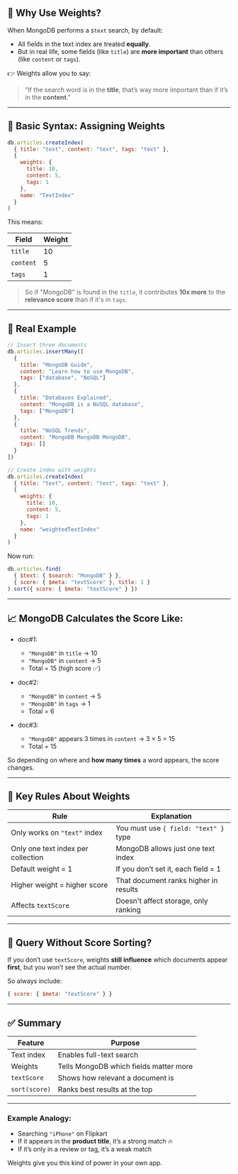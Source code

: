 ## 🎯 Why Use Weights?

When MongoDB performs a `$text` search, by default:

* All fields in the text index are treated **equally**.
* But in real life, some fields (like `title`) are **more important** than others (like `content` or `tags`).

👉 Weights allow you to say:

> “If the search word is in the **title**, that’s way more important than if it’s in the **content**.”

---

## 📘 Basic Syntax: Assigning Weights

```js
db.articles.createIndex(
  { title: "text", content: "text", tags: "text" },
  {
    weights: {
      title: 10,
      content: 5,
      tags: 1
    },
    name: "TextIndex"
  }
)
```

This means:

| Field     | Weight |
| --------- | ------ |
| `title`   | 10     |
| `content` | 5      |
| `tags`    | 1      |

> So if "MongoDB" is found in the `title`, it contributes **10x more** to the **relevance score** than if it's in `tags`.

---

## 🧪 Real Example

```js
// Insert three documents
db.articles.insertMany([
  {
    title: "MongoDB Guide",
    content: "Learn how to use MongoDB",
    tags: ["database", "NoSQL"]
  },
  {
    title: "Databases Explained",
    content: "MongoDB is a NoSQL database",
    tags: ["MongoDB"]
  },
  {
    title: "NoSQL Trends",
    content: "MongoDB MongoDB MongoDB",
    tags: []
  }
])

// Create index with weights
db.articles.createIndex(
  { title: "text", content: "text", tags: "text" },
  {
    weights: {
      title: 10,
      content: 5,
      tags: 1
    },
    name: "weightedTextIndex"
  }
)
```

Now run:

```js
db.articles.find(
  { $text: { $search: "MongoDB" } },
  { score: { $meta: "textScore" }, title: 1 }
).sort({ score: { $meta: "textScore" } })
```

---

## 📈 MongoDB Calculates the Score Like:

* doc#1:

  * `"MongoDB"` in `title` → 10
  * `"MongoDB"` in `content` → 5
  * Total = 15 (high score ✅)

* doc#2:

  * `"MongoDB"` in `content` → 5
  * `"MongoDB"` in `tags` → 1
  * Total = 6

* doc#3:

  * `"MongoDB"` appears 3 times in `content` → 3 × 5 = 15
  * Total = 15

So depending on where and **how many times** a word appears, the score changes.

---

## 🧠 Key Rules About Weights

| Rule                               | Explanation                           |
| ---------------------------------- | ------------------------------------- |
| Only works on `"text"` index       | You must use `{ field: "text" }` type |
| Only one text index per collection | MongoDB allows just one text index    |
| Default weight = 1                 | If you don’t set it, each field = 1   |
| Higher weight = higher score       | That document ranks higher in results |
| Affects `textScore`                | Doesn't affect storage, only ranking  |

---

## 🔎 Query Without Score Sorting?

If you don’t use `textScore`, weights **still influence** which documents appear **first**, but you won’t see the actual number.

So always include:

```js
{ score: { $meta: "textScore" } }
```

---

## ✅ Summary

| Feature       | Purpose                                |
| ------------- | -------------------------------------- |
| Text index    | Enables full-text search               |
| Weights       | Tells MongoDB which fields matter more |
| `textScore`   | Shows how relevant a document is       |
| `sort(score)` | Ranks best results at the top          |

---

### Example Analogy:

* Searching `"iPhone"` on Flipkart
* If it appears in the **product title**, it’s a strong match 🔥
* If it’s only in a review or tag, it’s a weak match

Weights give you this kind of power in your own app.

